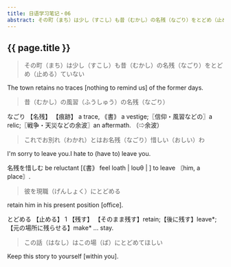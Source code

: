 ```yaml
---
title: 日语学习笔记・06
abstract: その町（まち）は少し（すこし）も昔（むかし）の名残（なごり）をとどめ（止める）ていない
---
```


## {{ page.title }}

> その町（まち）は少し（すこし）も昔（むかし）の名残（なごり）をとどめ（止める）ていない

The town retains no traces [nothing to remind us] of the former days.

> 昔（むかし）の風習（ふうしゅう）の名残（なごり）

なごり 【名残】
【痕跡】
a trace, ｟書｠ a vestige;〖信仰・風習などの〗a relic;〖戦争・天災などの余波〗an aftermath. （⇨余波）

> これでお別れ（わかれ）とはお名残（なごり）惜しい（おしい）わ

I'm sorry to leave you.I hate to (have to) leave you.

名残を惜しむ
be reluctant [｟書｠ feel loath | loʊθ | ] to leave 〘him, a place〙.

> 彼を現職（げんしょく）にとどめる

retain him in his present position [office].

とどめる 【止める】
1 【残す】
【そのまま残す】retain;【後に残す】leave*;【元の場所に残らせる】make* … stay.

> この話（はなし）はこの場（ば）にとどめてほしい
 
Keep this story to yourself [within you].



